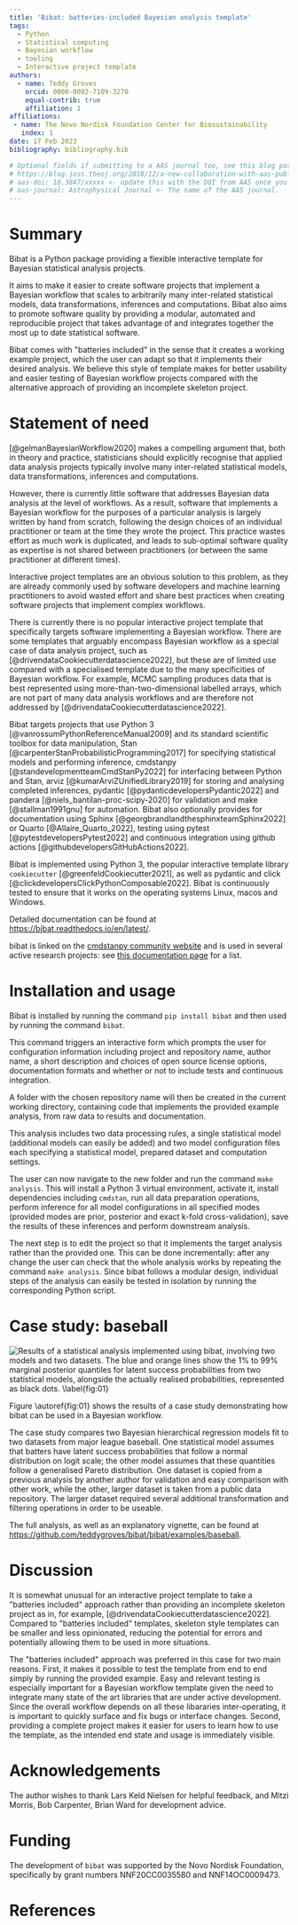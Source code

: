 ```yaml
---
title: 'Bibat: batteries-included Bayesian analysis template'
tags:
  - Python
  - Statistical computing
  - Bayesian workflow
  - tooling
  - Interactive project template
authors:
  - name: Teddy Groves
    orcid: 0000-0002-7109-3270
    equal-contrib: true
    affiliation: 1
affiliations:
 - name: The Novo Nordisk Foundation Center for Biosustainability
   index: 1
date: 17 Feb 2023
bibliography: bibliography.bib

# Optional fields if submitting to a AAS journal too, see this blog post:
# https://blog.joss.theoj.org/2018/12/a-new-collaboration-with-aas-publishing
# aas-doi: 10.3847/xxxxx <- update this with the DOI from AAS once you know it.
# aas-journal: Astrophysical Journal <- The name of the AAS journal.
---
```


# Summary
Bibat is a Python package providing a flexible interactive template for Bayesian
statistical analysis projects. 

It aims to make it easier to create software projects that implement a Bayesian
workflow that scales to arbitrarily many inter-related statistical models, data
transformations, inferences and computations. Bibat also aims to promote
software quality by providing a modular, automated and reproducible project that
takes advantage of and integrates together the most up to date statistical
software.

Bibat comes with "batteries included" in the sense that it creates a working
example project, which the user can adapt so that it implements their desired
analysis. We believe this style of template makes for better usability and
easier testing of Bayesian workflow projects compared with the alternative
approach of providing an incomplete skeleton project.

# Statement of need
[@gelmanBayesianWorkflow2020] makes a compelling argument that, both in theory
and practice, statisticians should explicitly recognise that applied data
analysis projects typically involve many inter-related statistical models, data
transformations, inferences and computations.

However, there is currently little software that addresses Bayesian data
analysis at the level of workflows. As a result, software that implements a
Bayesian workflow for the purposes of a particular analysis is largely written
by hand from scratch, following the design choices of an individual practitioner
or team at the time they wrote the project. This practice wastes effort as much
work is duplicated, and leads to sub-optimal software quality as expertise is
not shared between practitioners (or between the same practitioner at different
times).

Interactive project templates are an obvious solution to this problem, as they
are already commonly used by software developers and machine learning
practitioners to avoid wasted effort and share best practices when creating
software projects that implement complex workflows. 

There is currently there is no popular interactive project template that
specifically targets software implementing a Bayesian workflow. There are some
templates that arguably encompass Bayesian workflow as a special case of data
analysis project, such as [@drivendataCookiecutterdatascience2022], but these
are of limited use compared with a specialised template due to the many
specificities of Bayesian workflow. For example, MCMC sampling produces data
that is best represented using more-than-two-dimensional labelled arrays, which
are not part of many data analysis workflows and are therefore not addressed by
[@drivendataCookiecutterdatascience2022].

Bibat targets projects that use Python 3 [@vanrossumPythonReferenceManual2009]
and its standard scientific toolbox for data manipulation, Stan
[@carpenterStanProbabilisticProgramming2017] for specifying statistical models
and performing inference, cmdstanpy [@standevelopmentteamCmdStanPy2022] for
interfacing between Python and Stan, arviz [@kumarArviZUnifiedLibrary2019] for
storing and analysing completed inferences, pydantic
[@pydanticdevelopersPydantic2022] and pandera [@niels_bantilan-proc-scipy-2020]
for validation and make [@stallman1991gnu] for automation. Bibat also optionally
provides for documentation using Sphinx [@georgbrandlandthesphinxteamSphinx2022]
or Quarto [@Allaire_Quarto_2022], testing using pytest
[@pytestdevelopersPytest2022] and continuous integration using github actions
[@githubdevelopersGitHubActions2022].

Bibat is implemented using Python 3, the popular interactive template library
`cookiecutter` [@greenfeldCookiecutter2021], as well as pydantic and click
[@clickdevelopersClickPythonComposable2022]. Bibat is continuously tested to
ensure that it works on the operating systems Linux, macos and Windows. 

Detailed documentation can be found at
<https://bibat.readthedocs.io/en/latest/>.

bibat is linked on the [cmdstanpy community
website](https://mc-stan.org/cmdstanpy/community.html) and is used in several
active research projects: see [this documentation page](https://bibat.readthedocs.io/en/latest/examples.html) for a list.

# Installation and usage
Bibat is installed by running the command `pip install bibat` and then used by
running the command `bibat`.

This command triggers an interactive form which prompts the user for
configuration information including project and repository name, author name, a
short description and choices of open source license options, documentation
formats and whether or not to include tests and continuous integration.

A folder with the chosen repository name will then be created in the current
working directory, containing code that implements the provided example
analysis, from raw data to results and documentation.

This analysis includes two data processing rules, a single statistical model
(additional models can easily be added) and two model configuration files each
specifying a statistical model, prepared dataset and computation settings.

The user can now navigate to the new folder and run the command `make
analysis`. This will install a Python 3 virtual environment, activate it,
install dependencies including `cmdstan`, run all data preparation operations,
perform inference for all model configurations in all specified modes (provided
modes are prior, posterior and exact k-fold cross-validation), save the results
of these inferences and perform downstream analysis.

The next step is to edit the project so that it implements the target analysis
rather than the provided one. This can be done incrementally: after any change
the user can check that the whole analysis works by repeating the command `make
analysis`. Since bibat follows a modular design, individual steps of the
analysis can easily be tested in isolation by running the corresponding Python
script.

# Case study: baseball
![Results of a statistical analysis implemented using bibat, involving two
models and two datasets. The blue and orange lines show the 1% to 99% marginal
posterior quantiles for latent success probabilities from two statistical
models, alongside the actually realised probabilities, represented as black
dots. \label{fig:01}](docs/_static/posterior_quantiles.png)

Figure \autoref{fig:01} shows the results of a case study demonstrating how
bibat can be used in a Bayesian workflow.

The case study compares two Bayesian hierarchical regression models fit to two
datasets from major league baseball. One statistical model assumes that batters
have latent success probabilities that follow a normal distribution on logit
scale; the other model assumes that these quantities follow a generalised Pareto
distribution. One dataset is copied from a previous analysis by another author
for validation and easy comparison with other work, while the other, larger
dataset is taken from a public data repository. The larger dataset required
several additional transformation and filtering operations in order to be
useable.

The full analysis, as well as an explanatory vignette, can be found at
<https://github.com/teddygroves/bibat/bibat/examples/baseball>.

# Discussion
It is somewhat unusual for an interactive project template to take a "batteries
included" approach rather than providing an incomplete skeleton project as in,
for example, [@drivendataCookiecutterdatascience2022]. Compared to "batteries
included" templates, skeleton style templates can be smaller and less
opinionated, reducing the potential for errors and potentially allowing them to
be used in more situations.

The "batteries included" approach was preferred in this case for two main
reasons. First, it makes it possible to test the template from end to end simply
by running the provided example. Easy and relevant testing is especially
important for a Bayesian workflow template given the need to integrate many
state of the art libraries that are under active development. Since the overall
workflow depends on all these libararies inter-operating, it is important to
quickly surface and fix bugs or interface changes. Second, providing a complete
project makes it easier for users to learn how to use the template, as the
intended end state and usage is immediately visible.

# Acknowledgements
The author wishes to thank Lars Keld Nielsen for helpful feedback, and Mitzi
Morris, Bob Carpenter, Brian Ward for development advice.

# Funding
The development of `bibat` was supported by the Novo Nordisk Foundation,
specifically by grant numbers NNF20CC0035580 and NNF14OC0009473.

# References
